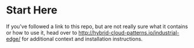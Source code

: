 # Start Here

If you've followed a link to this repo, but are not really sure what it contains
or how to use it, head over to http://hybrid-cloud-patterns.io/industrial-edge/
for additional context and installation instructions.
